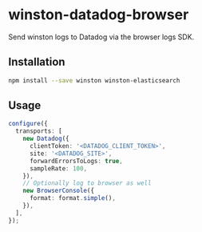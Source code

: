 # winston-datadog-browser

Send winston logs to Datadog via the browser logs SDK.

## Installation

```sh
npm install --save winston winston-elasticsearch
```

## Usage

```ts
configure({
  transports: [
    new Datadog({
      clientToken: '<DATADOG_CLIENT_TOKEN>',
      site: '<DATADOG_SITE>',
      forwardErrorsToLogs: true,
      sampleRate: 100,
    }),
    // Optionally log to browser as well
    new BrowserConsole({
      format: format.simple(),
    }),
  ],
});
```
